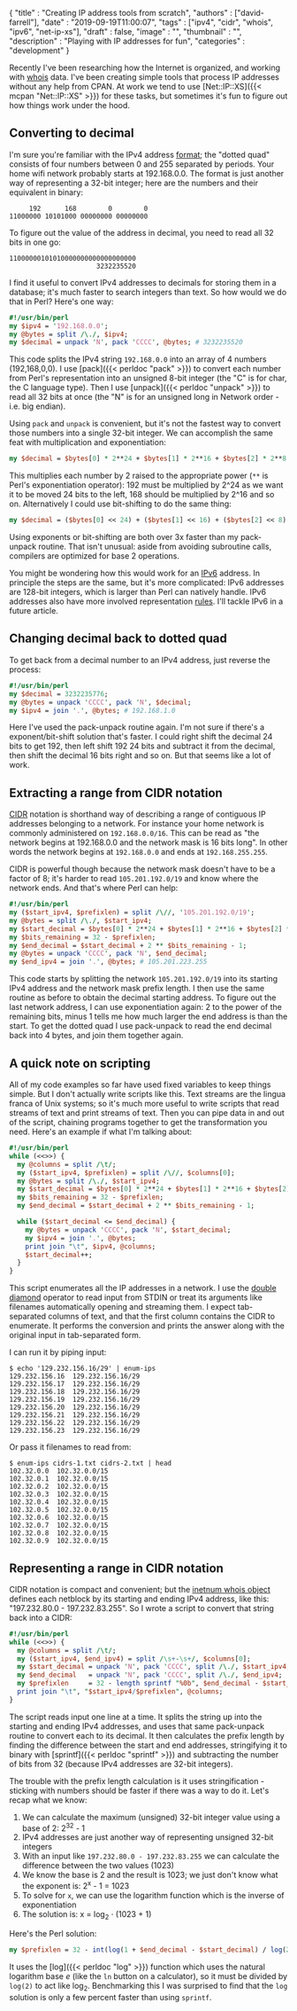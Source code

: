 
  {
    "title"       : "Creating IP address tools from scratch",
    "authors"     : ["david-farrell"],
    "date"        : "2019-09-19T11:00:07",
    "tags"        : ["ipv4", "cidr", "whois", "ipv6", "net-ip-xs"],
    "draft"       : false,
    "image"       : "",
    "thumbnail"   : "",
    "description" : "Playing with IP addresses for fun",
    "categories"  : "development"
  }

Recently I've been researching how the Internet is organized, and working with [whois](https://en.wikipedia.org/wiki/WHOIS) data. I've been creating simple tools that process IP addresses without any help from CPAN. At work we tend to use [Net::IP::XS]({{< mcpan "Net::IP::XS" >}}) for these tasks, but sometimes it's fun to figure out how things work under the hood.

Converting to decimal
---------------------
I'm sure you're familiar with the IPv4 address [format](https://en.wikipedia.org/wiki/IPv4#Addressing); the "dotted quad" consists of four numbers between 0 and 255 separated by periods. Your home wifi network probably starts at 192.168.0.0. The format is just another way of representing a 32-bit integer; here are the numbers and their equivalent in binary:

         192      168        0        0
    11000000 10101000 00000000 00000000

To figure out the value of the address in decimal, you need to read all 32 bits in one go:

    11000000101010000000000000000000
                          3232235520

I find it useful to convert IPv4 addresses to decimals for storing them in a database; it's much faster to search integers than text. So how would we do that in Perl? Here's one way:

```perl
#!/usr/bin/perl
my $ipv4 = '192.168.0.0';
my @bytes = split /\./, $ipv4;
my $decimal = unpack 'N', pack 'CCCC', @bytes; # 3232235520
```

This code splits the IPv4 string `192.168.0.0` into an array of 4 numbers (192,168,0,0). I use [pack]({{< perldoc "pack" >}}) to convert each number from Perl's representation into an unsigned 8-bit integer (the "C" is for char, the C language type). Then I use [unpack]({{< perldoc "unpack" >}}) to read all 32 bits at once (the "N" is for an unsigned long in Network order - i.e. big endian).

Using `pack` and `unpack` is convenient, but it's not the fastest way to convert those numbers into a single 32-bit integer. We can accomplish the same feat with multiplication and exponentiation:

```perl
my $decimal = $bytes[0] * 2**24 + $bytes[1] * 2**16 + $bytes[2] * 2**8 + $bytes[3];
```

This multiplies each number by 2 raised to the appropriate power (`**` is Perl's exponentiation operator): 192 must be multiplied by 2^24 as we want it to be moved 24 bits to the left, 168 should be multiplied by 2^16 and so on. Alternatively I could use bit-shifting to do the same thing:

```perl
my $decimal = ($bytes[0] << 24) + ($bytes[1] << 16) + ($bytes[2] << 8) + $bytes[3];
```

Using exponents or bit-shifting are both over 3x faster than my pack-unpack routine. That isn't unusual: aside from avoiding subroutine calls, compilers are optimized for base 2 operations.

You might be wondering how this would work for an [IPv6](https://en.wikipedia.org/wiki/IPv6#Addressing) address. In principle the steps are the same, but it's more complicated: IPv6 addresses are 128-bit integers, which is larger than Perl can natively handle. IPv6 addresses also have more involved representation [rules](https://en.wikipedia.org/wiki/IPv6_address#Representation). I'll tackle IPv6 in a future article.

Changing decimal back to dotted quad
------------------------------------
To get back from a decimal number to an IPv4 address, just reverse the process:

```perl
#!/usr/bin/perl
my $decimal = 3232235776;
my @bytes = unpack 'CCCC', pack 'N', $decimal;
my $ipv4 = join '.', @bytes; # 192.168.1.0
```

Here I've used the pack-unpack routine again. I'm not sure if there's a exponent/bit-shift solution that's faster. I could right shift the decimal 24 bits to get 192, then left shift 192 24 bits and subtract it from the decimal, then shift the decimal 16 bits right and so on. But that seems like a lot of work.

Extracting a range from CIDR notation
-------------------------------------
[CIDR](https://en.wikipedia.org/wiki/Classless_Inter-Domain_Routing) notation is shorthand way of describing a range of contiguous IP addresses belonging to a network. For instance your home network is commonly administered on `192.168.0.0/16`. This can be read as "the network begins at 192.168.0.0 and the network mask is 16 bits long". In other words the network begins at `192.168.0.0` and ends at `192.168.255.255`.

CIDR is powerful though because the network mask doesn't have to be a factor of 8; it's harder to read `105.201.192.0/19` and know where the network ends. And that's where Perl can help:

```perl
#!/usr/bin/perl
my ($start_ipv4, $prefixlen) = split /\//, '105.201.192.0/19';
my @bytes = split /\./, $start_ipv4;
my $start_decimal = $bytes[0] * 2**24 + $bytes[1] * 2**16 + $bytes[2] * 2**8 + $bytes[3];
my $bits_remaining = 32 - $prefixlen;
my $end_decimal = $start_decimal + 2 ** $bits_remaining - 1;
my @bytes = unpack 'CCCC', pack 'N', $end_decimal;
my $end_ipv4 = join '.', @bytes; # 105.201.223.255
```

This code starts by splitting the network `105.201.192.0/19` into its starting IPv4 address and the network mask prefix length. I then use the same routine as before to obtain the decimal starting address. To figure out the last network address, I can use exponentiation again: 2 to the power of the remaining bits, minus 1 tells me how much larger the end address is than the start. To get the dotted quad I use pack-unpack to read the end decimal back into 4 bytes, and join them together again.

A quick note on scripting
-------------------------
All of my code examples so far have used fixed variables to keep things simple. But I don't actually write scripts like this. Text streams are the lingua franca of Unix systems; so it's much more useful to write scripts that read streams of text and print streams of text. Then you can pipe data in and out of the script, chaining programs together to get the transformation you need. Here's an example if what I'm talking about:

```perl
#!/usr/bin/perl
while (<<>>) {
  my @columns = split /\t/;
  my ($start_ipv4, $prefixlen) = split /\//, $columns[0];
  my @bytes = split /\./, $start_ipv4;
  my $start_decimal = $bytes[0] * 2**24 + $bytes[1] * 2**16 + $bytes[2] * 2**8 + $bytes[3];
  my $bits_remaining = 32 - $prefixlen;
  my $end_decimal = $start_decimal + 2 ** $bits_remaining - 1;

  while ($start_decimal <= $end_decimal) {
    my @bytes = unpack 'CCCC', pack 'N', $start_decimal;
    my $ipv4 = join '.', @bytes;
    print join "\t", $ipv4, @columns;
    $start_decimal++;
  }
}
```

This script enumerates all the IP addresses in a network. I use the [double diamond](https://www.masteringperl.org/2014/10/the-double-diamond-a-more-secure/) operator to read input from STDIN or treat its arguments like filenames automatically opening and streaming them. I expect tab-separated columns of text, and that the first column contains the CIDR to enumerate. It performs the conversion and prints the answer along with the original input in tab-separated form.

I can run it by piping input:

    $ echo '129.232.156.16/29' | enum-ips
    129.232.156.16	129.232.156.16/29
    129.232.156.17	129.232.156.16/29
    129.232.156.18	129.232.156.16/29
    129.232.156.19	129.232.156.16/29
    129.232.156.20	129.232.156.16/29
    129.232.156.21	129.232.156.16/29
    129.232.156.22	129.232.156.16/29
    129.232.156.23	129.232.156.16/29

Or pass it filenames to read from:

    $ enum-ips cidrs-1.txt cidrs-2.txt | head
    102.32.0.0	102.32.0.0/15
    102.32.0.1	102.32.0.0/15
    102.32.0.2	102.32.0.0/15
    102.32.0.3	102.32.0.0/15
    102.32.0.4	102.32.0.0/15
    102.32.0.5	102.32.0.0/15
    102.32.0.6	102.32.0.0/15
    102.32.0.7	102.32.0.0/15
    102.32.0.8	102.32.0.0/15
    102.32.0.9	102.32.0.0/15

Representing a range in CIDR notation
-------------------------------------
CIDR notation is compact and convenient; but the [inetnum whois object](https://www.ripe.net/manage-ips-and-asns/db/support/documentation/ripe-database-documentation/rpsl-object-types/4-2-descriptions-of-primary-objects/4-2-4-description-of-the-inetnum-object) defines each netblock by its starting and ending IPv4 address, like this: "197.232.80.0 - 197.232.83.255". So I wrote a script to convert that string back into a CIDR:

```perl
#!/usr/bin/perl
while (<<>>) {
  my @columns = split /\t/;
  my ($start_ipv4, $end_ipv4) = split /\s+-\s+/, $columns[0];
  my $start_decimal = unpack 'N', pack 'CCCC', split /\./, $start_ipv4;
  my $end_decimal   = unpack 'N', pack 'CCCC', split /\./, $end_ipv4;
  my $prefixlen     = 32 - length sprintf "%0b", $end_decimal - $start_decimal;
  print join "\t", "$start_ipv4/$prefixlen", @columns;
}
```

The script reads input one line at a time. It splits the string up into the starting and ending IPv4 addresses, and uses that same pack-unpack routine to convert each to its decimal. It then calculates the prefix length by finding the difference between the start and end addresses, stringifying it to binary with [sprintf]({{< perldoc "sprintf" >}}) and subtracting the number of bits from 32 (because IPv4 addresses are 32-bit integers).

The trouble with the prefix length calculation is it uses stringification - sticking with numbers should be faster if there was a way to do it. Let's recap what we know:

1. We can calculate the maximum (unsigned) 32-bit integer value using a base of 2: 2<sup>32</sup> - 1
2. IPv4 addresses are just another way of representing unsigned 32-bit integers
3. With an input like `197.232.80.0 - 197.232.83.255` we can calculate the difference between the two values (1023)
4. We know the base is 2 and the result is 1023; we just don't know what the exponent is: 2<sup>x</sup> - 1 = 1023
5. To solve for `x`, we can use the logarithm function which is the inverse of exponentiation
6. The solution is: x = log<sub>2</sub> ⋅ (1023 + 1)

Here's the Perl solution:

```perl
my $prefixlen = 32 - int(log(1 + $end_decimal - $start_decimal) / log(2));
```

It uses the [log]({{< perldoc "log" >}}) function which uses the natural logarithm base *e* (like the `ln` button on a calculator), so it must be divided by `log(2)` to act like log<sub>2</sub>. Benchmarking this I was surprised to find that the `log` solution is only a few percent faster than using `sprintf`.
